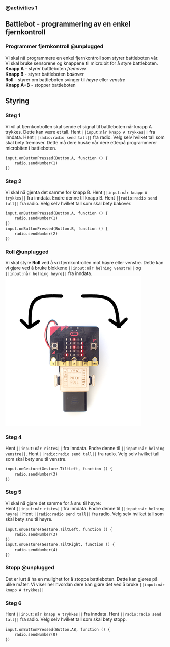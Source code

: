 ### @activities 1

## Battlebot - programmering av en enkel fjernkontroll

### Programmer fjernkontroll @unplugged
Vi skal nå programmere en enkel fjernkontroll som styrer battleboten vår.   
Vi skal bruke sensorene og knappene til micro:bit for å styre battleboten.  
__Knapp A__ - styrer battleboten _fremover_   
__Knapp B__ - styrer battleboten _bakover_  
__Roll__ - styrer om battleboten svinger til _høyre_ eller _venstre_  
__Knapp A+B__ - stopper battleboten  

## Styring

### Steg 1
Vi vil at fjernkontrollen skal sende et signal til battleboten når knapp A trykkes. Dette kan være et tall. 
Hent ``||input:når knapp A trykkes||`` fra inndata. Hent ``||radio:radio send tall||`` fra radio. Velg selv hvilket tall som skal bety fremover. Dette må dere huske når dere etterpå programmerer microbiten i battleboten.

```blocks
input.onButtonPressed(Button.A, function () {
    radio.sendNumber(1)
})
```

### Steg 2

Vi skal nå gjenta det samme for knapp B. Hent ``||input:når knapp A trykkes||`` fra inndata. Endre denne til knapp B. Hent ``||radio:radio send tall||`` fra radio. Velg selv hvilket tall som skal bety bakover.

```blocks
input.onButtonPressed(Button.A, function () {
    radio.sendNumber(1)
})
input.onButtonPressed(Button.B, function () {
    radio.sendNumber(2)
})
```

### Roll @unplugged
Vi skal styre __Roll__ ved å vri fjernkontrollen mot høyre eller venstre.
Dette kan vi gjøre ved å bruke blokkene ``||input:når helning venstre||`` og ``||input:når helning høyre||`` fra inndata.
![Roll](https://github.com/olauk/static/blob/master/Roll.png?raw=true)

### Steg 4

Hent ``||input:når ristes||`` fra inndata. Endre denne til ``||input:når helning venstre||``. Hent ``||radio:radio send tall||`` fra radio. Velg selv hvilket tall som skal bety snu til venstre.

```blocks
input.onGesture(Gesture.TiltLeft, function () {
    radio.sendNumber(3)
})
```

### Steg 5
Vi skal nå gjøre det samme for å snu til høyre:   
Hent ``||input:når ristes||`` fra inndata. Endre denne til ``||input:når helning høyre||`` Hent ``||radio:radio send tall||`` fra radio. Velg selv hvilket tall som skal bety snu til høyre.

```blocks
input.onGesture(Gesture.TiltLeft, function () {
    radio.sendNumber(3)
})
input.onGesture(Gesture.TiltRight, function () {
    radio.sendNumber(4)
})
```

### Stopp @unplugged
Det er lurt å ha en mulighet for å stoppe battleboten.
Dette kan gjøres på ulike måter. Vi viser her hvordan dere kan gjøre det ved å bruke ``||input:når knapp A trykkes||``

### Steg 6
Hent ``||input:når knapp A trykkes||`` fra inndata. Hent ``||radio:radio send tall||`` fra radio. Velg selv hvilket tall som skal bety stopp.
```blocks
input.onButtonPressed(Button.AB, function () {
    radio.sendNumber(0)
})
```
